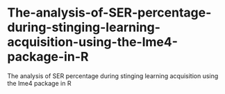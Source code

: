 # The-analysis-of-SER-percentage-during-stinging-learning-acquisition-using-the-lme4-package-in-R
The analysis of SER percentage during stinging learning acquisition using the lme4 package in R
